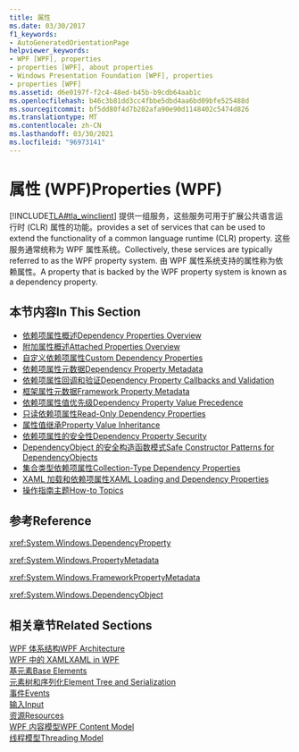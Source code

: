 ```yaml
---
title: 属性
ms.date: 03/30/2017
f1_keywords:
- AutoGeneratedOrientationPage
helpviewer_keywords:
- WPF [WPF], properties
- properties [WPF], about properties
- Windows Presentation Foundation [WPF], properties
- properties [WPF]
ms.assetid: d6e0197f-f2c4-48ed-b45b-b9cdb64aab1c
ms.openlocfilehash: b46c3b81dd3cc4fbbe5dbd4aa6bd09bfe525488d
ms.sourcegitcommit: bf5dd80f4d7b202afa90e90d1148402c5474d826
ms.translationtype: MT
ms.contentlocale: zh-CN
ms.lasthandoff: 03/30/2021
ms.locfileid: "96973141"
---
```

# <a name="properties-wpf"></a><span data-ttu-id="1d2ea-102">属性 (WPF)</span><span class="sxs-lookup"><span data-stu-id="1d2ea-102">Properties (WPF)</span></span>
[!INCLUDE[TLA#tla_winclient](../../../includes/tlasharptla-winclient-md.md)] <span data-ttu-id="1d2ea-103">提供一组服务，这些服务可用于扩展公共语言运行时 (CLR) 属性的功能。</span><span class="sxs-lookup"><span data-stu-id="1d2ea-103">provides a set of services that can be used to extend the functionality of a common language runtime (CLR) property.</span></span> <span data-ttu-id="1d2ea-104">这些服务通常统称为 WPF 属性系统。</span><span class="sxs-lookup"><span data-stu-id="1d2ea-104">Collectively, these services are typically referred to as the WPF property system.</span></span> <span data-ttu-id="1d2ea-105">由 WPF 属性系统支持的属性称为依赖属性。</span><span class="sxs-lookup"><span data-stu-id="1d2ea-105">A property that is backed by the WPF property system is known as a dependency property.</span></span>  
  
## <a name="in-this-section"></a><span data-ttu-id="1d2ea-106">本节内容</span><span class="sxs-lookup"><span data-stu-id="1d2ea-106">In This Section</span></span>  

- [<span data-ttu-id="1d2ea-107">依赖项属性概述</span><span class="sxs-lookup"><span data-stu-id="1d2ea-107">Dependency Properties Overview</span></span>](dependency-properties-overview.md)
- [<span data-ttu-id="1d2ea-108">附加属性概述</span><span class="sxs-lookup"><span data-stu-id="1d2ea-108">Attached Properties Overview</span></span>](attached-properties-overview.md)
- [<span data-ttu-id="1d2ea-109">自定义依赖项属性</span><span class="sxs-lookup"><span data-stu-id="1d2ea-109">Custom Dependency Properties</span></span>](custom-dependency-properties.md)
- [<span data-ttu-id="1d2ea-110">依赖项属性元数据</span><span class="sxs-lookup"><span data-stu-id="1d2ea-110">Dependency Property Metadata</span></span>](dependency-property-metadata.md)
- [<span data-ttu-id="1d2ea-111">依赖项属性回调和验证</span><span class="sxs-lookup"><span data-stu-id="1d2ea-111">Dependency Property Callbacks and Validation</span></span>](dependency-property-callbacks-and-validation.md)
- [<span data-ttu-id="1d2ea-112">框架属性元数据</span><span class="sxs-lookup"><span data-stu-id="1d2ea-112">Framework Property Metadata</span></span>](framework-property-metadata.md)
- [<span data-ttu-id="1d2ea-113">依赖项属性值优先级</span><span class="sxs-lookup"><span data-stu-id="1d2ea-113">Dependency Property Value Precedence</span></span>](dependency-property-value-precedence.md)
- [<span data-ttu-id="1d2ea-114">只读依赖项属性</span><span class="sxs-lookup"><span data-stu-id="1d2ea-114">Read-Only Dependency Properties</span></span>](read-only-dependency-properties.md)
- [<span data-ttu-id="1d2ea-115">属性值继承</span><span class="sxs-lookup"><span data-stu-id="1d2ea-115">Property Value Inheritance</span></span>](property-value-inheritance.md)
- [<span data-ttu-id="1d2ea-116">依赖项属性的安全性</span><span class="sxs-lookup"><span data-stu-id="1d2ea-116">Dependency Property Security</span></span>](dependency-property-security.md)
- [<span data-ttu-id="1d2ea-117">DependencyObject 的安全构造函数模式</span><span class="sxs-lookup"><span data-stu-id="1d2ea-117">Safe Constructor Patterns for DependencyObjects</span></span>](safe-constructor-patterns-for-dependencyobjects.md)
- [<span data-ttu-id="1d2ea-118">集合类型依赖项属性</span><span class="sxs-lookup"><span data-stu-id="1d2ea-118">Collection-Type Dependency Properties</span></span>](collection-type-dependency-properties.md)
- [<span data-ttu-id="1d2ea-119">XAML 加载和依赖项属性</span><span class="sxs-lookup"><span data-stu-id="1d2ea-119">XAML Loading and Dependency Properties</span></span>](xaml-loading-and-dependency-properties.md)
- [<span data-ttu-id="1d2ea-120">操作指南主题</span><span class="sxs-lookup"><span data-stu-id="1d2ea-120">How-to Topics</span></span>](properties-how-to-topics.md)
  
## <a name="reference"></a><span data-ttu-id="1d2ea-121">参考</span><span class="sxs-lookup"><span data-stu-id="1d2ea-121">Reference</span></span>  
 <xref:System.Windows.DependencyProperty>  
  
 <xref:System.Windows.PropertyMetadata>  
  
 <xref:System.Windows.FrameworkPropertyMetadata>  
  
 <xref:System.Windows.DependencyObject>  
  
## <a name="related-sections"></a><span data-ttu-id="1d2ea-122">相关章节</span><span class="sxs-lookup"><span data-stu-id="1d2ea-122">Related Sections</span></span>  
 [<span data-ttu-id="1d2ea-123">WPF 体系结构</span><span class="sxs-lookup"><span data-stu-id="1d2ea-123">WPF Architecture</span></span>](wpf-architecture.md)  
  [<span data-ttu-id="1d2ea-124">WPF 中的 XAML</span><span class="sxs-lookup"><span data-stu-id="1d2ea-124">XAML in WPF</span></span>](xaml-in-wpf.md)  
  [<span data-ttu-id="1d2ea-125">基元素</span><span class="sxs-lookup"><span data-stu-id="1d2ea-125">Base Elements</span></span>](base-elements.md)  
  [<span data-ttu-id="1d2ea-126">元素树和序列化</span><span class="sxs-lookup"><span data-stu-id="1d2ea-126">Element Tree and Serialization</span></span>](element-tree-and-serialization.md)  
  [<span data-ttu-id="1d2ea-127">事件</span><span class="sxs-lookup"><span data-stu-id="1d2ea-127">Events</span></span>](events-wpf.md)  
  [<span data-ttu-id="1d2ea-128">输入</span><span class="sxs-lookup"><span data-stu-id="1d2ea-128">Input</span></span>](input-wpf.md)  
  [<span data-ttu-id="1d2ea-129">资源</span><span class="sxs-lookup"><span data-stu-id="1d2ea-129">Resources</span></span>](resources-wpf.md)  
  [<span data-ttu-id="1d2ea-130">WPF 内容模型</span><span class="sxs-lookup"><span data-stu-id="1d2ea-130">WPF Content Model</span></span>](../controls/wpf-content-model.md)  
  [<span data-ttu-id="1d2ea-131">线程模型</span><span class="sxs-lookup"><span data-stu-id="1d2ea-131">Threading Model</span></span>](threading-model.md)
